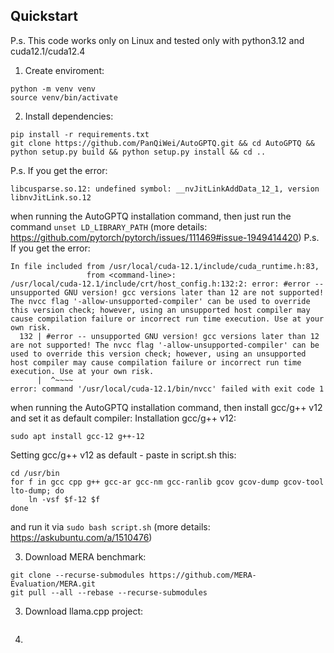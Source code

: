 ## Quickstart
P.s. This code works only on Linux and tested only with python3.12 and cuda12.1/cuda12.4
1. Create enviroment:
```
python -m venv venv
source venv/bin/activate
```
2. Install dependencies:
```
pip install -r requirements.txt
git clone https://github.com/PanQiWei/AutoGPTQ.git && cd AutoGPTQ && python setup.py build && python setup.py install && cd ..
```
P.s. If you get the error:
```
libcusparse.so.12: undefined symbol: __nvJitLinkAddData_12_1, version libnvJitLink.so.12
```
when running the AutoGPTQ installation command, then just run the command `unset LD_LIBRARY_PATH` (more details: https://github.com/pytorch/pytorch/issues/111469#issue-1949414420)
P.s. If you get the error:
```
In file included from /usr/local/cuda-12.1/include/cuda_runtime.h:83,
                 from <command-line>:
/usr/local/cuda-12.1/include/crt/host_config.h:132:2: error: #error -- unsupported GNU version! gcc versions later than 12 are not supported! The nvcc flag '-allow-unsupported-compiler' can be used to override this version check; however, using an unsupported host compiler may cause compilation failure or incorrect run time execution. Use at your own risk.
  132 | #error -- unsupported GNU version! gcc versions later than 12 are not supported! The nvcc flag '-allow-unsupported-compiler' can be used to override this version check; however, using an unsupported host compiler may cause compilation failure or incorrect run time execution. Use at your own risk.
      |  ^~~~~
error: command '/usr/local/cuda-12.1/bin/nvcc' failed with exit code 1
```
when running the AutoGPTQ installation command, then install gcc/g++ v12 and set it as default compiler:
Installation gcc/g++ v12:
```
sudo apt install gcc-12 g++-12
```
Setting gcc/g++ v12 as default - paste in script.sh this:
```
cd /usr/bin
for f in gcc cpp g++ gcc-ar gcc-nm gcc-ranlib gcov gcov-dump gcov-tool lto-dump; do
    ln -vsf $f-12 $f
done
```
and run it via `sudo bash script.sh` (more details: https://askubuntu.com/a/1510476)

3. Download MERA benchmark:
```
git clone --recurse-submodules https://github.com/MERA-Evaluation/MERA.git
git pull --all --rebase --recurse-submodules
```
3. Download llama.cpp project:
```

```
4. 
